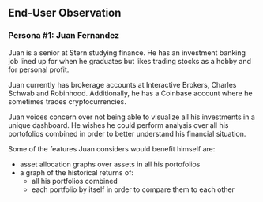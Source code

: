 ## End-User Observation
### Persona #1: Juan Fernandez

Juan is a senior at Stern studying finance. He has an investment banking job lined up for when he graduates but likes trading stocks as a hobby and for personal profit.

Juan currently has brokerage accounts at Interactive Brokers, Charles Schwab and Robinhood. Additionally, he has a Coinbase account where he sometimes trades cryptocurrencies.

Juan voices concern over not being able to visualize all his investments in a unique dashboard. He wishes he could perform analysis over all his portofolios combined in order to better understand his financial situation.

Some of the features Juan considers would benefit himself are: 
* asset allocation graphs over assets in all his portofolios
* a graph of the historical returns of:
    * all his portfolios combined
    * each portfolio by itself in order to compare them to each other

